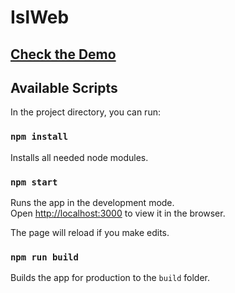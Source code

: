 # IslWeb

## [Check the Demo](https://pierreyvesflamand.github.io/IslWeb/build)

## Available Scripts

In the project directory, you can run:

### `npm install`

Installs all needed node modules.

### `npm start`

Runs the app in the development mode.\
Open [http://localhost:3000](http://localhost:3000) to view it in the browser.

The page will reload if you make edits.

### `npm run build`

Builds the app for production to the `build` folder.
